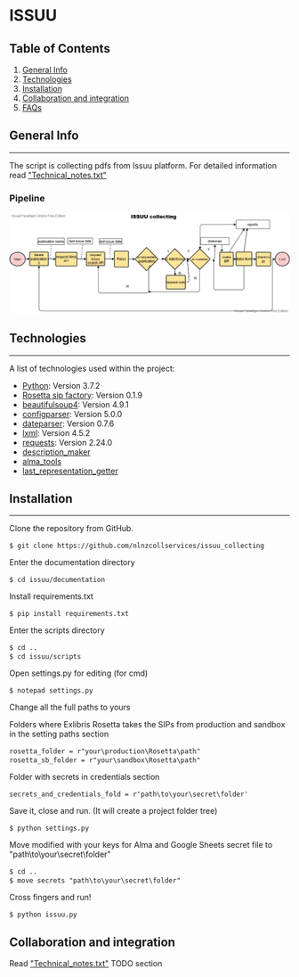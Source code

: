 # ISSUU
## Table of Contents
1. [General Info](#general-info)
2. [Technologies](#technologies)
3. [Installation](#installation)
4. [Collaboration and integration](#collaboration-and-integration)
5. [FAQs](#faqs)
## General Info
***
The script is collecting pdfs from Issuu platform. For detailed information read ["Technical_notes.txt"](https://github.com/nlnzcollservices/Issuu/blob/main/documentation/technical_notes.txt)
### Pipeline
![Issuu](/documentation/Issuu.png)
## Technologies
***
A list of technologies used within the project:
* [Python](https://www.python.org/downloads/release/python-370/): Version  3.7.2 
* [Rosetta sip factory](https://github.com/NLNZDigitalPreservation/rosetta_sip_factory): Version 0.1.9
* [beautifulsoup4](https://https://www.crummy.com/software/BeautifulSoup/bs4/doc/): Version 4.9.1
* [configparser](https://docs.python.org/3/library/configparser.html): Version 5.0.0
* [dateparser](https://pypi.org/project/dateparser/): Version 0.7.6
* [lxml](https://pypi.org/project/lxml/): Version 4.5.2
* [requests](https://pypi.org/project/requests/): Version 2.24.0
* [description_maker](https://github.com/nlnzcollservices/bulk_item_ingester/tree/master/tools/description_maker.py)
* [alma_tools](https://github.com/nlnzcollservices/Alma-tools/alma_tools_v2.py)
* [last_representation_getter](https://github.com/nlnzcollservices/last_representation_getter/last_representation_getter.py)
## Installation
***

Clone the repository from GitHub. 
```
$ git clone https://github.com/nlnzcollservices/issuu_collecting
```
Enter the documentation directory
```
$ cd issuu/documentation
```
Install requirements.txt
```
$ pip install requirements.txt
```
Enter the scripts directory
```
$ cd ..
$ cd issuu/scripts
```
Open settings.py for editing (for cmd)
```
$ notepad settings.py
```
Change all the full paths to yours

Folders where Exlibris Rosetta takes the SIPs from production and sandbox in the setting paths section
```
rosetta_folder = r"your\production\Rosetta\path"
rosetta_sb_folder = r"your\sandbox\Rosetta\path"
```
Folder with secrets in credentials section
```
secrets_and_credentials_fold = r'path\to\your\secret\folder'
```
Save it, close and run. (It will create a project folder tree)
```
$ python settings.py
```
Move modified with your keys for Alma and Google Sheets secret file to  "path\to\your\secret\folder"
```
$ cd ..
$ move secrets "path\to\your\secret\folder"

```

Cross fingers and run!
```
$ python issuu.py
```
## Collaboration and integration

Read ["Technical_notes.txt"](/documentation/Technical_notes.txt) TODO section
